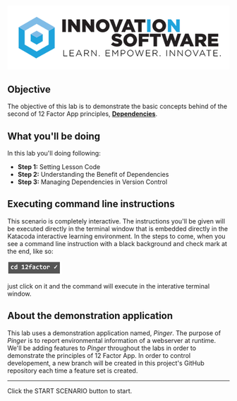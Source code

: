 ![logo](12factor-001/assets/logo-sm.png)
## Objective

The objective of this lab is to demonstrate the basic concepts behind of the second of 12 Factor App principles, **[Dependencies](https://12factor.net/dependencies)**.

## What you'll be doing 

In this lab you'll doing following:

* **Step 1:** Setting Lesson Code
* **Step 2:** Understanding the Benefit of Dependencies
* **Step 3:** Managing Dependencies in Version Control

## Executing command line instructions 

This scenario is completely interactive. The instructions you'll be given will be executed directly in the terminal window that is embedded directly in the Katacoda interactive learning environment. In the steps to come, when you see a command line instruction with a black background and check mark at the end, like so:

![Katacoda command line](12factor-002/assets/command-01.png)

just click on it and the command will execute in the interative terminal window.

## About the demonstration application

This lab uses a demonstration application named, *Pinger*. The purpose of *Pinger* is to report environmental information of a webserver at runtime. We'll be adding features to *Pinger* throughout the labs in order to demonstrate the principles of 12 Factor App. In order to control developement, a new branch will be created in this project's GitHub repository each time a feature set is created.

---

Click the START SCENARIO button to start.
